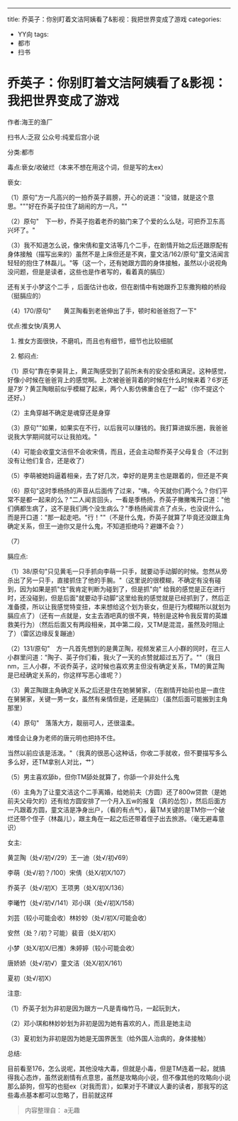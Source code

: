 ---
title: 乔英子：你别盯着文洁阿姨看了&影视：我把世界变成了游戏
categories:
- YY向
tags:
- 都市
- 扫书
# 乔英子：你别盯着文洁阿姨看了&影视：我把世界变成了游戏
作者:海王的渔厂

扫书人:乏寂 公众号:纯爱后宫小说

分类:都市

毒点:亵女/收破烂（本来不想在用这个词，但是写的太ex）

亵女:

（1）原句"方一凡高兴的一拍乔英子肩膀，开心的说道："没错，就是这个意思。"""好在乔英子拉住了胡闹的方一凡，""

（2）原句"　下一秒，乔英子抱着老乔的脑门来了个爱的么么哒，可把乔卫东高兴坏了。"

（3）我不知道怎么说，像宋倩和童文洁等几个二手，在剧情开始之后还跟原配有身体接触（描写出来的）虽然不是上床但还是不爽，童文洁/162/原句"童文洁闻言轻轻的抱住了林磊儿。"等（这一个，还有她跟方圆的身体接触，虽然以小说视角没问题，但是是读者，这些也是作者写的，看着真的膈应）

还有关于小梦这个二手
，后面估计也收，但在剧情中有她跟乔卫东撒狗粮的桥段（挺膈应的）

（4）170/原句"　　黄芷陶看到老爸伸出了手，顿时和爸爸抱了一下"

优点:推女快/真男人

1.  推女方面很快，不磨叽，而且也有细节，细节也比较细腻

2.  郁闷点:

（1）原句"靠在李昊背上，黄芷陶感受到了前所未有的安全感和满足。这种感觉，好像小时候在爸爸背上的感觉啊。上次被爸爸背着的时候在什么时候来着？6岁还是7岁？黄芷陶眼前似乎模糊了起来，两个人影仿佛重合在了一起"（你不提这个还好。）

（2）主角穿越不确定是魂穿还是身穿

（3）原句""如果，如果实在不行，以后我可以赚钱的。我打算进娱乐圈，我爸爸说我大学期间就可以让我拍戏。"

（4）可能会收童文洁但不会收宋倩，而且，还会主动帮乔英子父母复合（不过到没有让他们复合，还是收了）

（5）李萌被她妈逼着相亲，去了好几次，幸好的是男主也是跟着的，但还是不爽

（6）原句"这时季杨扬的声音从后面传了过来，"咦，今天就你们两个么？你们平常不是都一起来的么？"二人闻言回头，一看是季杨扬，乔英子撇撇嘴开口道："他们俩都生病了，这不是我们两个没生病么？"季杨扬闻言点了点头，也没说什么，而是开口道："那一起走吧。"行！""（不是什么鬼，乔英子就算了毕竟还没跟主角确定关系，但王一迪你又是什么鬼，不知道拒绝吗？避嫌不会？）

（7）

膈应点:

（1）38/原句"只见黄毛一只手抓向李萌一只手，就要动手动脚的时候。忽然从旁杀出了另一只手，直接抓住了他的手腕。"（这里说的很模糊，不确定有没有碰到，因为如果是抓"住"我肯定判断为碰到了，但是抓"向"
给我的感觉是正在进行时，还没碰到，但是后面"就要动手动脚"这里给我的感觉就是已经抓到了，然后正准备摸，所以让我感觉特变扭，本来想给这个划为亵女，但是行为模糊所以就划为膈应点了）（还有一点就是，女主去酒吧真的很不爽，特别是这种令我反胃的英雄救美行为）（然后后面又有两段相亲，其中第二段，又TM是混混，虽然及时阻止了）（雷区边缘反复蹦迪）

（2）131/原句"　方一凡首先想到的是黄芷陶，视频发紧三人小群的同时，在三人小群里问道："陶子、英子你们看，我火了一天的点赞就超过五万了。""（我日nm，三人小群，不说乔英子，这时候也喜欢男主但没有确定关系，TM的黄芷陶是已经确定关系的，你这样写恶心谁呢？）

（3）黄芷陶跟主角确定关系之后还是住在她舅舅家，（在剧情开始前也是一直住在舅舅家，关键一男一女，虽然有亲情但是，还是膈应）（虽然后面可能搬到主角那里）

（4）原句"　落落大方，靓丽可人，还很温柔。

难怪会让身为老师的唐元明也把持不住。

当然以前应该是活泼。"（我真的很恶心这种话，你收二手就收，但不要描写多么多么好，还TM拿别人对比，艹）

（5）男主喜欢舔b，但你TM舔处就算了，你舔一个非处什么鬼

（6）主角为了让童文洁这个二手离婚，给她前夫（方圆）还了800w贷款（是她前夫父母欠的）还有给方圆安排了一个月入五w的报复（真的怂包），然后后面方一凡跟着方圆，童文洁是净身出户，（看的有点气），最TM关键的是TM你一个破烂还带个侄子（林磊儿），跟主角在一起之后还带着侄子出去旅游。（毫无避毒意识）

女主:

黄芷陶（处√/初√/29）王一迪（处√/初√69）

李萌（处√/初？/100）宋倩（处X/初X/107）

乔英子（处√/初X）王项男（处X/初X/136）

李曦竹（处√/初√/141）邓小琪（处√/初X/158）

刘芸（较小可能会收）林妙妙（处√/初X/可能会收）

安然（处？/初？可能）裴音（处X/初X）

小梦（处X/初X/已推）朱婷婷（较小可能会收）

唐娇娇（处√/初√）童文洁（处X/初X/161）

夏初（处√/初X）

注意:

（1）乔英子划为非初是因为跟方一凡是青梅竹马，一起玩到大，

（2）邓小琪和林妙妙划为非初是因为她有喜欢的人，而且是她主动

（3）夏初划为非初是因为她是无国界医生（给外国人治病的，身体接触）

总结:

目前看至176，怎么说呢，其他没啥大毒，但就是小毒，但是TM连着一起，就搞得我心态炸，虽然说剧情有点意思，虽然是攻略向小说，但不像其他的攻略向小说那么舔狗，但写的也挺ex（对我而言），如果对于不建议人妻的读者，那我写的这些毒点基本都可以忽略了，目前就这样


> 内容整理自： a无趣
